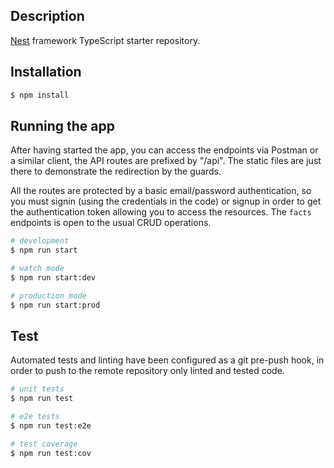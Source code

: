 ## Description

[Nest](https://github.com/nestjs/nest) framework TypeScript starter repository.

## Installation

```bash
$ npm install
```

## Running the app

After having started the app, you can access the endpoints via Postman or a similar client, the API routes are prefixed by "/api". The static files are just there to demonstrate the redirection by the guards.

All the routes are protected by a basic email/password authentication, so you must signin (using the credentials in the code) or signup in order to get the authentication token allowing you to access the resources. The `facts` endpoints is open to the usual CRUD operations.

```bash
# development
$ npm run start

# watch mode
$ npm run start:dev

# production mode
$ npm run start:prod
```

## Test

Automated tests and linting have been configured as a git pre-push hook, in order to push to the remote repository only linted and tested code.

```bash
# unit tests
$ npm run test

# e2e tests
$ npm run test:e2e

# test coverage
$ npm run test:cov
```


